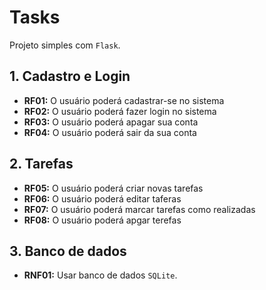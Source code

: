# Tasks

Projeto simples com `Flask`.

## 1. Cadastro e Login

- **RF01:** O usuário poderá cadastrar-se no sistema
- **RF02:** O usuário poderá fazer login no sistema
- **RF03:** O usuário poderá apagar sua conta
- **RF04:** O usuário poderá sair da sua conta

## 2. Tarefas

- **RF05:** O usuário poderá criar novas tarefas
- **RF06:** O usuário poderá editar taferas
- **RF07:** O usuário poderá marcar tarefas como realizadas
- **RF08:** O usuário poderá apgar terefas

## 3. Banco de dados

- **RNF01:** Usar banco de dados `SQLite`.
